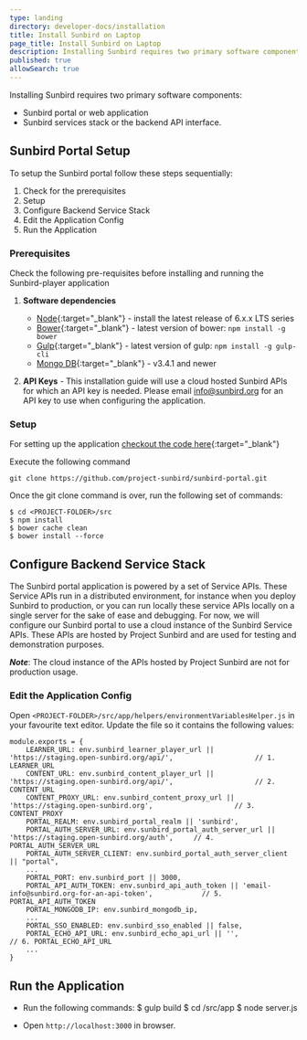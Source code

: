 ```yaml
---
type: landing
directory: developer-docs/installation
title: Install Sunbird on Laptop
page_title: Install Sunbird on Laptop
description: Installing Sunbird requires two primary software components, the Sunbird portal or web application, and the Sunbird services stack or the backend API interface.
published: true
allowSearch: true
---
```

Installing Sunbird requires two primary software components:

- Sunbird portal or web application
- Sunbird services stack or the backend API interface. 

## Sunbird Portal Setup

To setup the Sunbird portal follow these steps sequentially:

1. Check for the prerequisites 
2. Setup 
3. Configure Backend Service Stack
4. Edit the Application Config
5. Run the Application

### Prerequisites

Check the following pre-requisites before installing and running the Sunbird-player application

1. **Software dependencies**
	* [Node](https://nodejs.org/en/download/){:target="_blank"} - install the latest release of 6.x.x LTS series
	* [Bower](https://bower.io/#install-bower){:target="_blank"} - latest version of bower: `npm install -g bower`
	* [Gulp](https://github.com/gulpjs/gulp/blob/master/docs/getting-started.md){:target="_blank"} - latest version of gulp: `npm install -g gulp-cli`
	* [Mongo DB](https://www.mongodb.com/){:target="_blank"} - v3.4.1 and newer

2. **API Keys** - This installation guide will use a cloud hosted Sunbird APIs for which an API key is needed. Please email info@sunbird.org for an API key to use when configuring the application.

### Setup 
For setting up the application 
[checkout the code here](https://github.com/project-sunbird/sunbird-portal.git){:target="_blank"}

Execute the following command 

    git clone https://github.com/project-sunbird/sunbird-portal.git

Once the git clone command is over, run the following set of commands:
   
    $ cd <PROJECT-FOLDER>/src
    $ npm install
    $ bower cache clean
    $ bower install --force

## Configure Backend Service Stack

The Sunbird portal application is powered by a set of Service APIs. These Service APIs run in a distributed environment, for instance when you deploy Sunbird to production, or you can run locally these service APIs locally on a single server for the sake of ease and debugging. For now, we will configure our Sunbird portal to use a cloud instance of the Sunbird Service APIs. These APIs are hosted by Project Sunbird and are used for testing and demonstration purposes. 

***Note***: The cloud instance of the APIs hosted by Project Sunbird are not for production usage.

### Edit the Application Config

Open `<PROJECT-FOLDER>/src/app/helpers/environmentVariablesHelper.js` in your favourite text editor. Update the file so it contains the following values:

    module.exports = {
        LEARNER_URL: env.sunbird_learner_player_url || 'https://staging.open-sunbird.org/api/',                    // 1. LEARNER_URL
        CONTENT_URL: env.sunbird_content_player_url || 'https://staging.open-sunbird.org/api/',                    // 2. CONTENT_URL
        CONTENT_PROXY_URL: env.sunbird_content_proxy_url || 'https://staging.open-sunbird.org',                    // 3. CONTENT_PROXY
        PORTAL_REALM: env.sunbird_portal_realm || 'sunbird',
        PORTAL_AUTH_SERVER_URL: env.sunbird_portal_auth_server_url || 'https://staging.open-sunbird.org/auth',     // 4. PORTAL_AUTH_SERVER_URL
        PORTAL_AUTH_SERVER_CLIENT: env.sunbird_portal_auth_server_client || "portal",
        ...
        PORTAL_PORT: env.sunbird_port || 3000,
        PORTAL_API_AUTH_TOKEN: env.sunbird_api_auth_token || 'email-info@sunbird.org-for-an-api-token',            // 5. PORTAL_API_AUTH_TOKEN
        PORTAL_MONGODB_IP: env.sunbird_mongodb_ip,
        ...
        PORTAL_SSO_ENABLED: env.sunbird_sso_enabled || false,
        PORTAL_ECHO_API_URL: env.sunbird_echo_api_url || '',                                                       // 6. PORTAL_ECHO_API_URL
        ...
    }

## Run the Application

* Run the following commands:
    $ gulp build
    $ cd <PROJECT-FOLDER>/src/app
    $ node server.js

* Open `http://localhost:3000` in browser.
